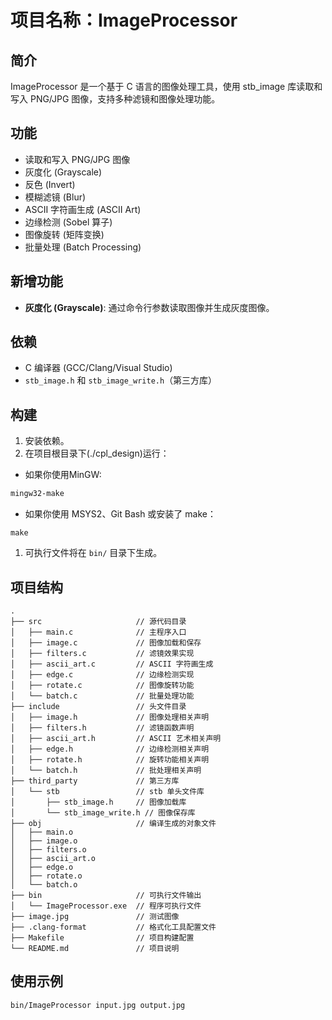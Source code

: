 # 项目名称：ImageProcessor

## 简介
ImageProcessor 是一个基于 C 语言的图像处理工具，使用 stb_image 库读取和写入 PNG/JPG 图像，支持多种滤镜和图像处理功能。

## 功能
- 读取和写入 PNG/JPG 图像
- 灰度化 (Grayscale)
- 反色 (Invert)
- 模糊滤镜 (Blur)
- ASCII 字符画生成 (ASCII Art)
- 边缘检测 (Sobel 算子)
- 图像旋转 (矩阵变换)
- 批量处理 (Batch Processing)

## 新增功能
- **灰度化 (Grayscale)**: 通过命令行参数读取图像并生成灰度图像。

## 依赖
- C 编译器 (GCC/Clang/Visual Studio)
- `stb_image.h` 和 `stb_image_write.h`（第三方库）

## 构建
1. 安装依赖。
2. 在项目根目录下(./cpl_design)运行：
- 如果你使用MinGW:
```powershell
mingw32-make
```

- 如果你使用 MSYS2、Git Bash 或安装了 make：
```
make
```

1. 可执行文件将在 `bin/` 目录下生成。

## 项目结构
```
.
├── src                     // 源代码目录
│   ├── main.c              // 主程序入口
│   ├── image.c             // 图像加载和保存
│   ├── filters.c           // 滤镜效果实现
│   ├── ascii_art.c         // ASCII 字符画生成
│   ├── edge.c              // 边缘检测实现
│   ├── rotate.c            // 图像旋转功能
│   └── batch.c             // 批量处理功能
├── include                 // 头文件目录
│   ├── image.h             // 图像处理相关声明
│   ├── filters.h           // 滤镜函数声明
│   ├── ascii_art.h         // ASCII 艺术相关声明
│   ├── edge.h              // 边缘检测相关声明
│   ├── rotate.h            // 旋转功能相关声明
│   └── batch.h             // 批处理相关声明
├── third_party             // 第三方库
│   └── stb                 // stb 单头文件库
│       ├── stb_image.h     // 图像加载库
│       └── stb_image_write.h // 图像保存库
├── obj                     // 编译生成的对象文件
│   ├── main.o
│   ├── image.o
│   ├── filters.o
│   ├── ascii_art.o
│   ├── edge.o
│   ├── rotate.o
│   └── batch.o
├── bin                     // 可执行文件输出
│   └── ImageProcessor.exe  // 程序可执行文件
├── image.jpg               // 测试图像
├── .clang-format           // 格式化工具配置文件
├── Makefile                // 项目构建配置
└── README.md               // 项目说明
```

## 使用示例
```sh
bin/ImageProcessor input.jpg output.jpg
```